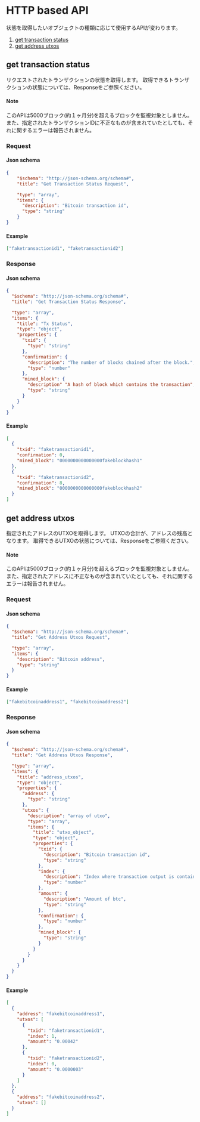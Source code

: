 HTTP based API
===

状態を取得したいオブジェクトの種類に応じて使用するAPIが変わります。

1. [get transaction status](#get_transaction_status)
2. [get address utxos](#get_address_utxos)

## get transaction status

リクエストされたトランザクションの状態を取得します。
取得できるトランザクションの状態については、Responseをご参照ください。

#### Note

このAPIは5000ブロック(約１ヶ月分)を超えるブロックを監視対象としません。
また、指定されたトランザクションIDに不正なものが含まれていたとしても、それに関するエラーは報告されません。

### Request

#### Json schema

```Json
{
    "$schema": "http://json-schema.org/schema#",
    "title": "Get Transaction Status Request",

    "type": "array",
    "items": {
      "description": "Bitcoin transaction id",
      "type": "string"
    }
}
```

#### Example

```Json
["faketransactionid1", "faketransactionid2"]
```

### Response

#### Json schema

```Json
{
  "$schema": "http://json-schema.org/schema#",
  "title": "Get Transaction Status Response",

  "type": "array",
  "items": {
    "title": "Tx Status",
    "type": "object",
    "properties": {
      "txid": {
        "type": "string"
      },
      "confirmation": {
        "description": "The number of blocks chained after the block.",
        "type": "number"
      },
      "mined_block": {
        "description" "A hash of block which contains the transaction",
        "type": "string"
      }
    }
  }
}
```

#### Example

```Json
[
  {
    "txid": "faketransactionid1",
    "confirmation": 0,
    "mined_block": "0000000000000000fakeblockhash1"
  },
  {
    "txid": "faketransactionid2",
    "confirmation": 8,
    "mined_block": "0000000000000000fakeblockhash2"
  }
]
```


## get address utxos

指定されたアドレスのUTXOを取得します。
UTXOの合計が、アドレスの残高となります。
取得できるUTXOの状態については、Responseをご参照ください。

#### Note

このAPIは5000ブロック(約１ヶ月分)を超えるブロックを監視対象としません。
また、指定されたアドレスに不正なものが含まれていたとしても、それに関するエラーは報告されません。

### Request

#### Json schema

```Json
{
  "$schema": "http://json-schema.org/schema#",
  "title": "Get Address Utxos Request",

  "type": "array",
  "items": {
    "description": "Bitcoin address",
    "type": "string"
  }
}
```

#### Example

```Json
["fakebitcoinaddress1", "fakebitcoinaddress2"]
```

### Response

#### Json schema

```Json
{
  "$schema": "http://json-schema.org/schema#",
  "title": "Get Address Utxos Response",

  "type": "array",
  "items": {
    "title": "address_utxos",
    "type": "object",
    "properties": {
      "address": {
        "type": "string"
      },
      "utxos": {
        "description": "array of utxo",
        "type": "array",
        "items": {
          "title": "utxo_object",
          "type": "object",
          "properties": {
            "txid": {
              "description": "Bitcoin transaction id",
              "type": "string"
            },
            "index": {
              "description": "Index where transaction output is contained",
              "type": "number"
            },
            "amount": {
              "description": "Amount of btc",
              "type": "string"
            },
            "confirmation": {
              "type": "number"
            },
            "mined_block": {
              "type": "string"
            }
          }
        }
      }
    }
  }
}
```

#### Example

```Json
[
  {
    "address": "fakebitcoinaddress1",
    "utxos": [
      {
        "txid": "faketransactionid1",
        "index": 1,
        "amount": "0.00042"
      },
      {
        "txid": "faketransactionid2",
        "index": 0,
        "amount": "0.0000003"
      }
    ]
  },
  {
    "address": "fakebitcoinaddress2",
    "utxos": []
  }
]
```
